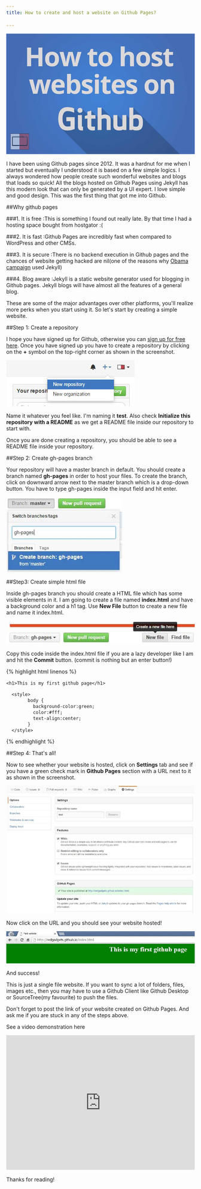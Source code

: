 ```yaml
---
title: How to create and host a website on Github Pages?

---
```


![How to create and host a website on github pages](/images/how-to-make-a-website-on-github.jpg "Create and host a website on github pages screenshot")

I have been using Github pages since 2012. It was a hardnut for me when I started but eventually I understood it is based on a few simple logics. I always wondered how people create such wonderful websites and blogs that loads so quick! All the blogs hosted on Github Pages using Jekyll has this modern look that can only be generated by a UI expert. I love simple and good design. This was the first thing that got me into Github.

##Why github pages

###1. It is free 
:This is something I found out really late. By that time I had a hosting space bought from hostgator :(


###2. It is fast 
:Github Pages are incredibly fast when compared to WordPress and other CMSs.


###3. It is secure
:There is no backend execution in Github pages and the chances of website getting hacked are nil(one of the reasons why [Obama campaign](https://contribute.barackobama.com/) used Jekyll)


###4. Blog aware 
:Jekyll is a static website generator used for blogging in Github pages. Jekyll blogs will have almost all the features of a general blog.


These are some of the major advantages over other platforms, you'll realize more perks when you start using it. So let's start by creating a simple website.

##Step 1: Create a repository

I hope you have signed up for Github, otherwise you can [sign up for free here](https://github.com). Once you have signed up you have to create a repository by clicking on the **+** symbol on the top-right corner as shown in the screenshot.


![Creating repository on Github](/images/create-a-repository-on-github.jpg)


Name it whatever you feel like. I'm naming it **test**. Also check **Initialize this repository with a README** as we get a README file inside our repository to start with.

Once you are done creating a repository, you should be able to see a README file inside your repository.

##Step 2: Create gh-pages branch

Your repository will have a master branch in default. You should create a branch named **gh-pages** in order to host your files. To create the branch, click on downward arrow next to the master branch which is a drop-down button. You have to type gh-pages inside the input field and hit enter.


![Create a gh-pages branch](/images/create-gh-pages-branch.JPG)


##Step3: Create simple html file

Inside gh-pages branch you should create a HTML file which has some visible elements in it. I am going to create a file named **index.html** and have a background color and a h1 tag. Use **New File** button to create a new file and name it index.html.


![Create file inside gh-pages branch](/images/create-a-file-in-github-repository.jpg)


Copy this code inside the index.html file if you are a lazy developer like I am and hit the **Commit** button. (commit is nothing but an enter button!)

{% highlight html linenos %}


<html>
 
  <title>First website</title>
  
   <body>
    
    <h1>This is my first github page</h1>
  
  </body>
  
      <style>
            body {
              background-color:green;
              color:#fff;
              text-align:center;
            }
      </style>
  
</html>

{% endhighlight %}



##Step 4: That's all! 

Now to see whether your website is hosted, click on **Settings** tab and see if you have a green check mark in **Github Pages** section with a URL next to it as shown in the screenshot.


![settings tab with github pages url](/images/settings-tab-github-pages-screenshot.jpg)



Now click on the URL and you should see your website hosted!


![Sample website hosted on Github Pages](/images/website-hosted-on-github-pages.jpg)


And success! 

This is just a single file website. If you want to sync a lot of folders, files, images etc., then you may have to use a Github Client like Github Desktop or SourceTree(my favourite) to push the files.

Don't forget to post the link of your website created on Github Pages. And ask me if you are stuck in any of the steps above.

See a video demonstration here

<iframe width="100%" height="360" src="https://www.youtube.com/embed/bwThn0rxv7M?rel=0" frameborder="0" allowfullscreen></iframe>


Thanks for reading!

